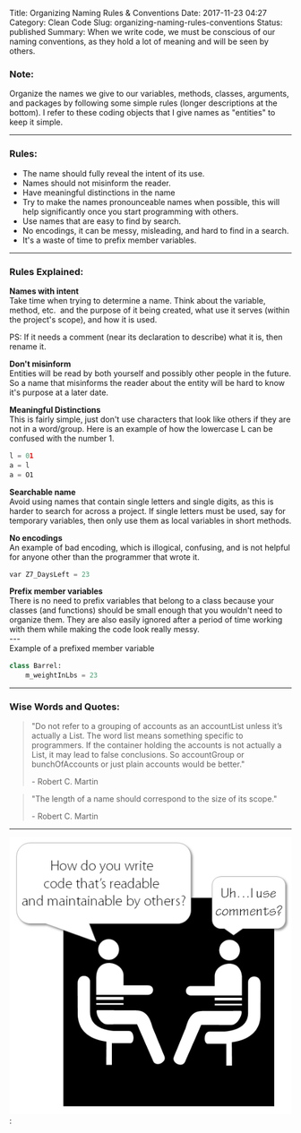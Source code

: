 Title: Organizing Naming Rules & Conventions
Date: 2017-11-23 04:27 
Category: Clean Code
Slug: organizing-naming-rules-conventions
Status: published
Summary: When we write code, we must be conscious of our naming conventions, as they hold a lot of meaning and will be seen by others.

### Note:

Organize the names we give to our variables, methods, classes, arguments, and packages by following some simple rules
(longer descriptions at the bottom). I refer to these coding objects that I give names as "entities" to keep it simple.

---

### Rules:

  - The name should fully reveal the intent of its use.
  - Names should not misinform the reader.
  - Have meaningful distinctions in the name
  - Try to make the names pronounceable names when possible, this will help significantly once you start programming
    with others.
  - Use names that are easy to find by search.
  - No encodings, it can be messy, misleading, and hard to find in a search.
  - It's a waste of time to prefix member variables.

---

### Rules Explained:

**Names with intent**  
Take time when trying to determine a name. Think about the variable,
method, etc.  and the purpose of it being created, what use it serves
(within the project's scope), and how it is used.  

PS: If it needs a comment (near its declaration to describe) what it is,
then rename it.

**Don't misinform**  
Entities will be read by both yourself and possibly other people in the
future. So a name that misinforms the reader about the entity will be
hard to know it's purpose at a later date.

**Meaningful Distinctions**  
This is fairly simple, just don't use characters that look like others
if they are not in a word/group. Here is an example of how the lowercase
L can be confused with the number 1.  
```python
l = 01
a = l
a = O1
```

**Searchable name**  
Avoid using names that contain single letters and single digits, as this
is harder to search for across a project. If single letters must be
used, say for temporary variables, then only use them as local variables
in short methods.

**No encodings**  
An example of bad encoding, which is illogical, confusing, and is not helpful
for anyone other than the programmer that wrote it.
```python
var Z7_DaysLeft = 23
```

**Prefix member variables**  
There is no need to prefix variables that belong to a class because your
classes (and functions) should be small enough that you wouldn't need to
organize them. They are also easily ignored after a period of time
working with them while making the code look really messy.  
\---  
Example of a prefixed member variable
```python
class Barrel:
    m_weightInLbs = 23
```

---

### Wise Words and Quotes:

> "Do not refer to a grouping of accounts as an accountList unless it’s
> actually a List. The word list means something specific to
> programmers. If the container holding the accounts is not actually a
> List, it may lead to false conclusions. So accountGroup or
> bunchOfAccounts or just plain accounts would be better."
>
> \- Robert C. Martin

> "The length of a name should correspond to the size of its scope."
>
> \- Robert C. Martin

---

![comment_question](../images/comment_question.png):
